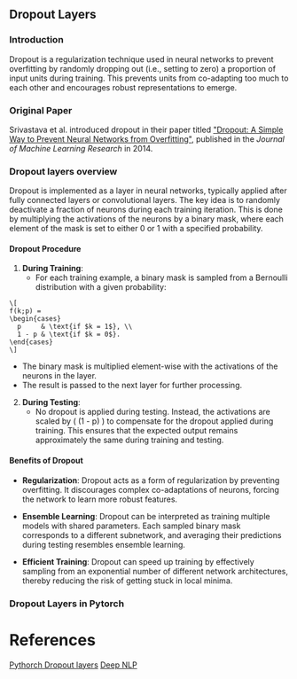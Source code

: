 ## Dropout Layers

### Introduction

Dropout is a regularization technique used in neural networks to prevent overfitting by randomly dropping out (i.e., setting to zero) a proportion of input units during training. This prevents units from co-adapting too much to each other and encourages robust representations to emerge.

### Original Paper

Srivastava et al. introduced dropout in their paper titled ["Dropout: A Simple Way to Prevent Neural Networks from Overfitting"](http://www.jmlr.org/papers/volume15/srivastava14a/srivastava14a.pdf), published in the *Journal of Machine Learning Research* in 2014.

### Dropout layers overview

Dropout is implemented as a layer in neural networks, typically applied after fully connected layers or convolutional layers. The key idea is to randomly deactivate a fraction of neurons during each training iteration. This is done by multiplying the activations of the neurons by a binary mask, where each element of the mask is set to either 0 or 1 with a specified probability.

#### Dropout Procedure

1. **During Training**: 
   - For each training example, a binary mask is sampled from a Bernoulli distribution with a given probability:
  ```
\[
  f(k;p) =
  \begin{cases}
    p     & \text{if $k = 1$}, \\
    1 - p & \text{if $k = 0$}.
  \end{cases}
\]
```
     
   - The binary mask is multiplied element-wise with the activations of the neurons in the layer.
   - The result is passed to the next layer for further processing.

2. **During Testing**:
   - No dropout is applied during testing. Instead, the activations are scaled by \( (1 - p) \) to compensate for the dropout applied during training. This ensures that the expected output remains approximately the same during training and testing.

#### Benefits of Dropout

- **Regularization**: Dropout acts as a form of regularization by preventing overfitting. It discourages complex co-adaptations of neurons, forcing the network to learn more robust features.
  
- **Ensemble Learning**: Dropout can be interpreted as training multiple models with shared parameters. Each sampled binary mask corresponds to a different subnetwork, and averaging their predictions during testing resembles ensemble learning.

- **Efficient Training**: Dropout can speed up training by effectively sampling from an exponential number of different network architectures, thereby reducing the risk of getting stuck in local minima.

### Dropout Layers in Pytorch


# References
[Pythorch Dropout layers](https://pytorch.org/docs/stable/nn.html#dropout-layers)
[Deep NLP](http://www.deepnlp.org/blog/probability-distribution-formulas)
